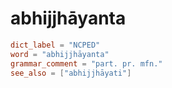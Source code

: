 # abhijjhāyanta

``` toml
dict_label = "NCPED"
word = "abhijjhāyanta"
grammar_comment = "part. pr. mfn."
see_also = ["abhijjhāyati"]
```

